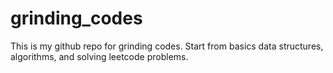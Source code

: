 # grinding_codes
This is my github repo for grinding codes. Start from basics data structures, algorithms, and solving leetcode problems. 
